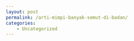 ```yaml
---
layout: post
permalink: /arti-mimpi-banyak-semut-di-badan/
categories:
    - Uncategorized
---
```


